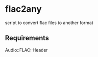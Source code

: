 flac2any
========

script to convert flac files to another format


Requirements
------------
Audio::FLAC::Header
